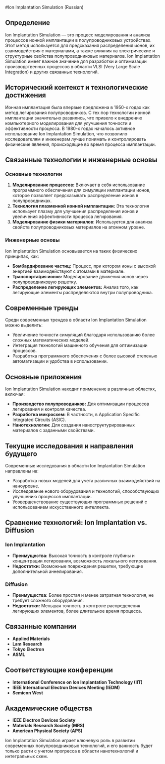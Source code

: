 #Ion Implantation Simulation (Russian)

## Определение

Ion Implantation Simulation — это процесс моделирования и анализа процессов ионной имплантации в полупроводниковых устройствах. Этот метод используется для предсказания распределения ионов, их взаимодействия с материалами, а также влияния на электрические и структурные свойства полупроводниковых материалов. Ion Implantation Simulation имеет важное значение для разработки и оптимизации производственных процессов в области VLSI (Very Large Scale Integration) и других связанных технологий.

## Исторический контекст и технологические достижения

Ионная имплантация была впервые предложена в 1950-х годах как метод легирования полупроводников. С тех пор технологии ионной имплантации значительно развились, что привело к внедрению компьютерного моделирования для улучшения точности и эффективности процесса. В 1980-х годах началось активное использование Ion Implantation Simulation, что позволило исследователям и инженерам лучше понимать и контролировать физические явления, происходящие во время процесса имплантации.

## Связанные технологии и инженерные основы

### Основные технологии

1. **Моделирование процессов:** Включает в себя использование программного обеспечения для симуляции имплантации ионов, которое позволяет предсказывать распределение ионов в полупроводниках.
2. **Технология плазменной ионной имплантации:** Эта технология использует плазму для улучшения распределения ионов и увеличения эффективности процесса легирования.
3. **Моделирование физики материалов:** Используется для анализа свойств полупроводниковых материалов на атомном уровне.

### Инженерные основы

Ion Implantation Simulation основывается на таких физических принципах, как:

- **Бомбарди́рование частиц:** Процесс, при котором ионы с высокой энергией взаимодействуют с атомами в материале.
- **Транспорта́ция ионов:** Моделирование движения ионов через полупроводниковую решетку.
- **Распределение легирующих элементов:** Анализ того, как легирующие элементы распределяются внутри полупроводника.

## Современные тренды

Среди современных трендов в области Ion Implantation Simulation можно выделить:

- Увеличение точности симуляций благодаря использованию более сложных математических моделей.
- Интеграция технологий машинного обучения для оптимизации процессов.
- Разработка программного обеспечения с более высокой степенью автоматизации и удобства в использовании.

## Основные приложения

Ion Implantation Simulation находит применение в различных областях, включая:

- **Производство полупроводников:** Для оптимизации процессов легирования и контроля качества.
- **Разработка микросхем:** В частности, в Application Specific Integrated Circuits (ASIC).
- **Нанотехнологии:** Для создания наноструктурированных материалов с заданными свойствами.

## Текущие исследования и направления будущего

Современные исследования в области Ion Implantation Simulation направлены на:

- Разработка новых моделей для учета различных взаимодействий на наноуровне.
- Исследование нового оборудования и технологий, способствующих улучшению процессов имплантации.
- Усовершенствование существующих программных решений с использованием искусственного интеллекта.

## Сравнение технологий: Ion Implantation vs. Diffusion

### Ion Implantation

- **Преимущества:** Высокая точность в контроле глубины и концентрации легирования, возможность локального легирования.
- **Недостатки:** Возможные повреждения решетки, требующие дополнительной аннелирования.

### Diffusion

- **Преимущества:** Более простая и менее затратная технология, не требует сложного оборудования.
- **Недостатки:** Меньшая точность в контроле распределения легирующих элементов, более длительное время процесса.

## Связанные компании

- **Applied Materials**
- **Lam Research**
- **Tokyo Electron**
- **ASML**

## Соответствующие конференции

- **International Conference on Ion Implantation Technology (IIT)**
- **IEEE International Electron Devices Meeting (IEDM)**
- **Semicon West**

## Академические общества

- **IEEE Electron Devices Society**
- **Materials Research Society (MRS)**
- **American Physical Society (APS)**

Ion Implantation Simulation играет ключевую роль в развитии современных полупроводниковых технологий, и его важность будет только расти с учетом прогресса в области нанотехнологий и интегральных схем.